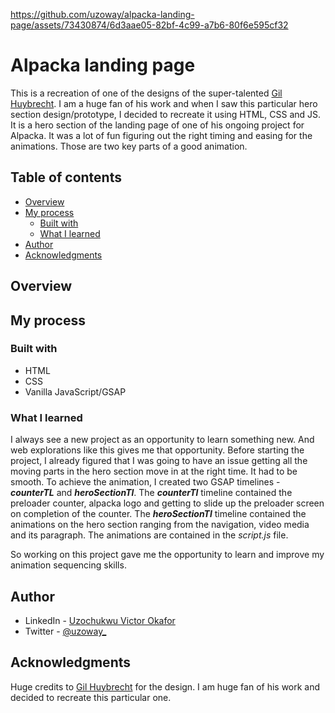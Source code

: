 

https://github.com/uzoway/alpacka-landing-page/assets/73430874/6d3aae05-82bf-4c99-a7b6-80f6e595cf32



# Alpacka landing page

This is a recreation of one of the designs of the super-talented [Gil Huybrecht](https://www.instagram.com/gil.huybrecht/?hl=en). I am a huge fan of his work and when I saw this particular hero section design/prototype, I decided to recreate it using HTML, CSS and JS. It is a hero section of the landing page of one of his ongoing project for Alpacka. It was a lot of fun figuring out the right timing and easing for the animations. Those are two key parts of a good animation.

## Table of contents

- [Overview](#overview)
- [My process](#my-process)
  - [Built with](#built-with)
  - [What I learned](#what-i-learned)
- [Author](#author)
- [Acknowledgments](#acknowledgments)

## Overview

## My process

### Built with

- HTML
- CSS
- Vanilla JavaScript/GSAP

### What I learned

I always see a new project as an opportunity to learn something new. And web explorations like this gives me that opportunity. 
Before starting the project, I already figured that I was going to have an issue getting all the moving parts in the hero section move in at the right time. It had to be smooth. To achieve the animation, I created two GSAP timelines - ***counterTL*** and ***heroSectionTl***. 
The ***counterTl*** timeline contained the preloader counter, alpacka logo and getting to slide up the preloader screen on completion of the counter.
The ***heroSectionTl*** timeline contained the animations on the hero section ranging from the navigation, video media and its paragraph.
The animations are contained in the *script.js* file.

So working on this project gave me the opportunity to learn and improve my animation sequencing skills.

## Author

- LinkedIn - [Uzochukwu Victor Okafor](https://www.linkedin.com/in/uzochukwuokafor/)
- Twitter - [@uzoway_](https://twitter.com/Uzoway_)

## Acknowledgments

Huge credits to [Gil Huybrecht](https://www.instagram.com/gil.huybrecht/?hl=en) for the design. I am huge fan of his work and decided to recreate this particular one.
